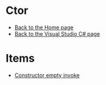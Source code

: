 # Ctor

- [Back to the Home page](../../README.md)
- [Back to the Visual Studio C# page](../README.md)

# Items
- [Constructor empty invoke](Constructor%20empty%20invoke.snippet)
